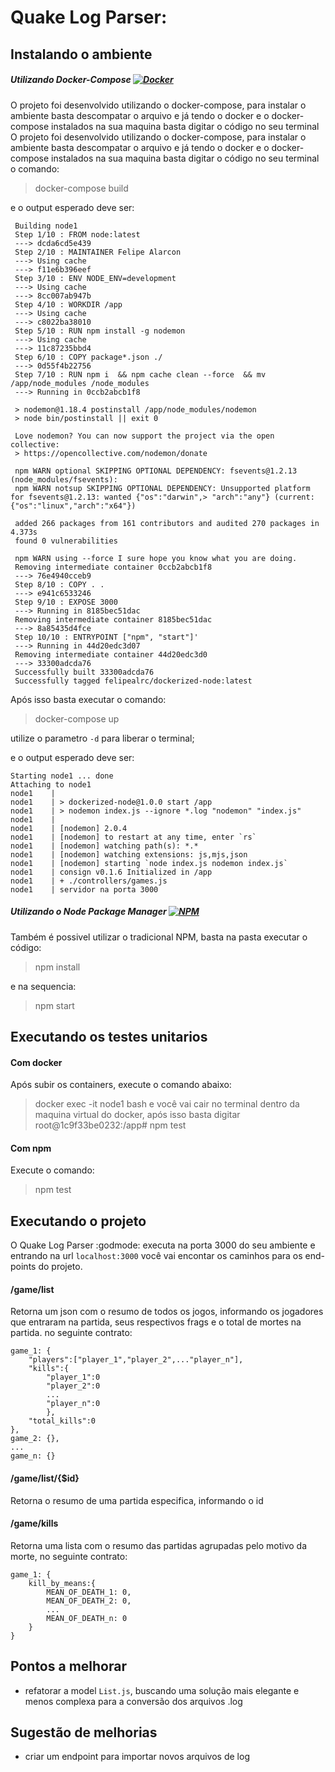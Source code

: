# Quake Log Parser:

## Instalando o ambiente

##### Utilizando Docker-Compose [![Docker](https://img.shields.io/badge/-Docker-black?style=flat-square&logo=docker&link=https://github.com/felipealrc/quakeLogParser#utilizando-docker-compose-)](https://github.com/felipealrc/quakeLogParser#utilizando-docker-compose-)

O projeto foi desenvolvido utilizando o docker-compose, para instalar o ambiente basta descompatar o arquivo e já tendo o docker e o docker-compose instalados na sua maquina basta digitar o código no seu terminal
O projeto foi desenvolvido utilizando o docker-compose, para instalar o ambiente basta descompatar o arquivo e já tendo o docker e o docker-compose instalados na sua maquina basta digitar o código no seu terminal o comando:
>docker-compose build

e o output esperado deve ser:
```
 Building node1
 Step 1/10 : FROM node:latest
 ---> dcda6cd5e439
 Step 2/10 : MAINTAINER Felipe Alarcon
 ---> Using cache
 ---> f11e6b396eef
 Step 3/10 : ENV NODE_ENV=development
 ---> Using cache
 ---> 8cc007ab947b
 Step 4/10 : WORKDIR /app
 ---> Using cache
 ---> c8022ba38010
 Step 5/10 : RUN npm install -g nodemon
 ---> Using cache
 ---> 11c87235bbd4
 Step 6/10 : COPY package*.json ./
 ---> 0d55f4b22756
 Step 7/10 : RUN npm i  && npm cache clean --force  && mv /app/node_modules /node_modules
 ---> Running in 0ccb2abcb1f8
    
 > nodemon@1.18.4 postinstall /app/node_modules/nodemon
 > node bin/postinstall || exit 0

 Love nodemon? You can now support the project via the open collective:
 > https://opencollective.com/nodemon/donate

 npm WARN optional SKIPPING OPTIONAL DEPENDENCY: fsevents@1.2.13 (node_modules/fsevents):
 npm WARN notsup SKIPPING OPTIONAL DEPENDENCY: Unsupported platform for fsevents@1.2.13: wanted {"os":"darwin",> "arch":"any"} (current: {"os":"linux","arch":"x64"})

 added 266 packages from 161 contributors and audited 270 packages in 4.373s
 found 0 vulnerabilities

 npm WARN using --force I sure hope you know what you are doing.
 Removing intermediate container 0ccb2abcb1f8
 ---> 76e4940cceb9
 Step 8/10 : COPY . .
 ---> e941c6533246
 Step 9/10 : EXPOSE 3000
 ---> Running in 8185bec51dac
 Removing intermediate container 8185bec51dac
 ---> 8a85435d4fce
 Step 10/10 : ENTRYPOINT ["npm", "start"]'
 ---> Running in 44d20edc3d07
 Removing intermediate container 44d20edc3d0
 ---> 33300adcda76
 Successfully built 33300adcda76
 Successfully tagged felipealrc/dockerized-node:latest
 ```
 Após isso basta executar o comando:
 >docker-compose up

utilize o parametro `-d` para liberar o terminal; 

 e o output esperado deve ser:
 ```
Starting node1 ... done
Attaching to node1
node1    | 
node1    | > dockerized-node@1.0.0 start /app
node1    | > nodemon index.js --ignore *.log "nodemon" "index.js"
node1    | 
node1    | [nodemon] 2.0.4
node1    | [nodemon] to restart at any time, enter `rs`
node1    | [nodemon] watching path(s): *.*
node1    | [nodemon] watching extensions: js,mjs,json
node1    | [nodemon] starting `node index.js nodemon index.js`
node1    | consign v0.1.6 Initialized in /app
node1    | + ./controllers/games.js
node1    | servidor na porta 3000
 ```
##### Utilizando o Node Package Manager [![NPM](https://img.shields.io/badge/-NPM-Black?logo=NPM&style=flat-square&link=https://github.com/felipealrc/quakeLogParser#utilizando-o-node-package-manager-)](https://github.com/felipealrc/quakeLogParser#utilizando-o-node-package-manager-)

Também é possivel utilizar o tradicional NPM, basta na pasta executar o código:
>npm install

e na sequencia:

>npm start


## Executando os testes unitarios

#### Com docker 
Após subir os containers, execute o comando abaixo:
>docker exec -it node1 bash
e você vai cair no terminal dentro da maquina virtual do docker, após isso basta digitar
>root@1c9f33be0232:/app# npm test

#### Com npm
Execute o comando:
>npm test

## Executando o projeto

O Quake Log Parser :godmode: executa na porta 3000 do seu ambiente e entrando na url `localhost:3000` você vai encontar os caminhos para os end-points do projeto.

#### /game/list

Retorna um json com o resumo de todos os jogos, informando os jogadores que entraram na partida, seus respectivos frags e o total de mortes na partida. no seguinte contrato:

```
game_1: {
    "players":["player_1","player_2",..."player_n"],
    "kills":{
        "player_1":0
        "player_2":0
        ...
        "player_n":0
        },
    "total_kills":0
},
game_2: {},
...
game_n: {}
```

#### /game/list/{$id}

Retorna o resumo de uma partida especifica, informando o id

#### /game/kills

Retorna uma lista com o resumo das partidas agrupadas pelo motivo da morte, no seguinte contrato:
```
game_1: {
    kill_by_means:{
        MEAN_OF_DEATH_1: 0,
        MEAN_OF_DEATH_2: 0,
        ...
        MEAN_OF_DEATH_n: 0
    }
}
```

## Pontos a melhorar

* refatorar a model `List.js`, buscando uma solução mais elegante e menos complexa para a conversão dos arquivos .log


## Sugestão de melhorias

* criar um endpoint para importar novos arquivos de log
